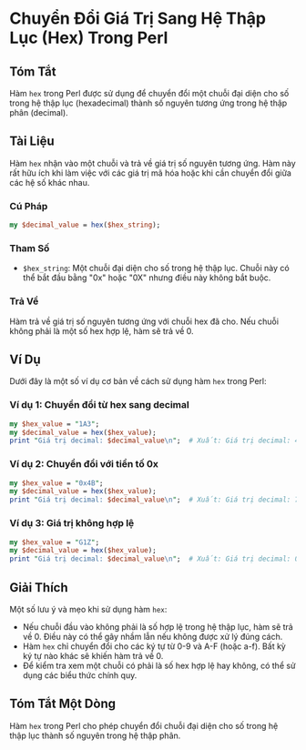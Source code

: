 <!--
Meta Description: # Chuyển Đổi Giá Trị Sang Hệ Thập Lục (Hex) Trong Perl ## Tóm Tắt Hàm `hex` trong Perl được sử dụng để chuyển đổi một chuỗi đại diện cho số trong hệ t...
Meta Keywords: hex, giá, trị, hàm, trong
-->

# Chuyển Đổi Giá Trị Sang Hệ Thập Lục (Hex) Trong Perl

## Tóm Tắt
Hàm `hex` trong Perl được sử dụng để chuyển đổi một chuỗi đại diện cho số trong hệ thập lục (hexadecimal) thành số nguyên tương ứng trong hệ thập phân (decimal).

## Tài Liệu
Hàm `hex` nhận vào một chuỗi và trả về giá trị số nguyên tương ứng. Hàm này rất hữu ích khi làm việc với các giá trị mã hóa hoặc khi cần chuyển đổi giữa các hệ số khác nhau. 

### Cú Pháp
```perl
my $decimal_value = hex($hex_string);
```

### Tham Số
- `$hex_string`: Một chuỗi đại diện cho số trong hệ thập lục. Chuỗi này có thể bắt đầu bằng "0x" hoặc "0X" nhưng điều này không bắt buộc.

### Trả Về
Hàm trả về giá trị số nguyên tương ứng với chuỗi hex đã cho. Nếu chuỗi không phải là một số hex hợp lệ, hàm sẽ trả về 0.

## Ví Dụ
Dưới đây là một số ví dụ cơ bản về cách sử dụng hàm `hex` trong Perl:

### Ví dụ 1: Chuyển đổi từ hex sang decimal
```perl
my $hex_value = "1A3";
my $decimal_value = hex($hex_value);
print "Giá trị decimal: $decimal_value\n";  # Xuất: Giá trị decimal: 419
```

### Ví dụ 2: Chuyển đổi với tiền tố 0x
```perl
my $hex_value = "0x4B";
my $decimal_value = hex($hex_value);
print "Giá trị decimal: $decimal_value\n";  # Xuất: Giá trị decimal: 75
```

### Ví dụ 3: Giá trị không hợp lệ
```perl
my $hex_value = "G1Z";
my $decimal_value = hex($hex_value);
print "Giá trị decimal: $decimal_value\n";  # Xuất: Giá trị decimal: 0
```

## Giải Thích
Một số lưu ý và mẹo khi sử dụng hàm `hex`:
- Nếu chuỗi đầu vào không phải là số hợp lệ trong hệ thập lục, hàm sẽ trả về 0. Điều này có thể gây nhầm lẫn nếu không được xử lý đúng cách.
- Hàm `hex` chỉ chuyển đổi cho các ký tự từ 0-9 và A-F (hoặc a-f). Bất kỳ ký tự nào khác sẽ khiến hàm trả về 0.
- Để kiểm tra xem một chuỗi có phải là số hex hợp lệ hay không, có thể sử dụng các biểu thức chính quy.

## Tóm Tắt Một Dòng
Hàm `hex` trong Perl cho phép chuyển đổi chuỗi đại diện cho số trong hệ thập lục thành số nguyên trong hệ thập phân.